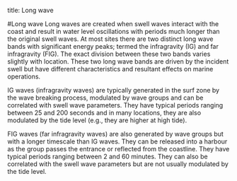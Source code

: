 title: Long wave

#Long wave
Long waves are created when swell waves interact with the coast and result in water level oscillations with periods much longer than the original swell waves. At most sites there are two distinct long wave bands with significant energy peaks; termed the infragravity (IG) and far infragravity (FIG). The exact division between these two bands varies slightly with location. These two long wave bands are driven by the incident swell but have different characteristics and resultant effects on marine operations. 

IG waves (infragravity waves) are typically generated in the surf zone by the wave breaking process, modulated by wave groups and can be correlated with swell wave parameters. They have typical periods ranging between 25 and 200 seconds and in many locations, they are also modulated by the tide level (e.g., they are higher at high tide). 

FIG waves (far infragravity waves) are also generated by wave groups but with a longer timescale than IG waves. They can be released into a harbour as the group passes the entrance or reflected from the coastline. They have typical periods ranging between 2 and 60 minutes. They can also be correlated with the swell wave parameters but are not usually modulated by the tide level.

